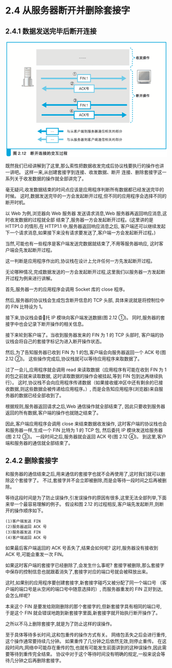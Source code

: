 # 2.4 从服务器断开并删除套接字

## 2.4.1 数据发送完毕后断开连接

![图 2.12 断开连接的交互过程](images/2.12.png)

既然我们已经讲解到了这里,那么索性把数据收发完成后协议栈要执行的操作也讲一讲吧。
这样一来,从创建套接字到连接、收发数据、断开 连接、删除套接字这一系列关于收发数据的操作就全部讲完了。

毫无疑问,收发数据结束的时间点应该是应用程序判断所有数据都已经发送完毕的时候。
这时,数据发送完毕的一方会发起断开过程,但不同的应用程序会选择不同的断开时机。

以 Web 为例,浏览器向 Web 服务器 发送请求消息,Web 服务器再返回响应消息,这时收发数据的过程就全部 结束了,服务器一方会发起断开过程。(这里讲的是 HTTP1.0 的情形,在 HTTP1.1 中,服务器返回响应消息之后, 
客户端还可以继续发起下一个请求消息,如果接下来没有请求要发送了,客户端一方会发起断开过程。)

当然,可能也有一些程序是客户端发送完数据就结束了,不用等服务器响应,
这时客户端会先发起断开过程。

这一判断是应用程序作出的,协议栈在设计上允许任何一方先发起断开过程。

无论哪种情况,完成数据发送的一方会发起断开过程,这里我们以服务器一方发起断开过程为例来进行讲解。

首先,服务器一方的应用程序会调用 Socket 库的 close 程序。

然后,服务器的协议栈会生成包含断开信息的 TCP 头部,
具体来说就是将控制位中的 FIN 比特设为 1。

接下来,协议栈会委􏰀托 IP 模块向客户端发送数据(图 2.12 ①)。
同时,服务器的套接字中也会记录下断开操作的相关信息。

接下来轮到客户端了。当收到服务器发来的 FIN 为 1 的 TCP 头部时, 
客户端的协议栈会将自己的套接字标记为进入断开操作状态。

然后,为了告知服务器已收到 FIN 为 1 的包,客户端会向服务器返回一个 ACK 号(图 2.12 ②)。
这些操作完成后,协议栈就可以等待应用程序来取数据了。

过了一会儿,应用程序就会调用 read 来读取数据（应用程序有可能在收到 FIN 为 1 的包之前就来读取数据,
这时读取数据的操作会被挂起,等到 FIN 包到达再继续执行）。
这时,协议栈不会向应用程序传递数据（如果接收缓冲区中还有剩余的已接收数据,则这些数据会被传递给应用程序。）,
而是会告知应用程序(浏览器)来自服务器的数据已经全部收到了。

根据规则,服务器返回请求之后,Web 通信操作就全部结束了,
因此只要收到服务器返回的所有数据,客户端的操作也就随之结束了。

因此,客户端应用程序会调用 close 来结束数据收发操作,
这时客户端的协议栈也会和服务器一样,生成一个 FIN 比特为 1 的 TCP 包,
然后委托 IP 模块发送给服务器(图 2.12 ③)。
一段时间之后,服务器就会返回 ACK 号(图 2.12 ④)。
到这里,客户端和服务器的通信就全部结束了。

## 2.4.2 删除套接字

和服务器的通信结束之后,用来通信的套接字也就不会再使用了,这时我们就可以删除这个套接字了。
不过,套接字并不会立即被删除,而是会等待一段时间之后再被删除。

等待这段时间是为了防止误操作,引发误操作的原因有很多,这里无法全部列举,下面来举一个最容易理解的例子。
假设和图 2.12 的过程相反,客户端先发起断开,则断开的操作顺序如下。

    (1)客户端发送 FIN 
    (2)服务器返回 ACK 号 
    (3)服务器发送 FIN 
    (4)客户端返回 ACK 号

如果最后客户端返回的 ACK 号丢失了,结果会如何呢?
这时,服务器没有接收到 ACK 号,可能会重发一次 FIN。

如果这时客户端的套接字已经删除了,会发生什么事呢?
套接字被删除,那么套接字中保存的控制信息也就跟着消失了,套接字对应的端口号就会被释放出来。

这时,如果别的应用程序要创建套接字,新套接字碰巧又被分配了同一个端口号
（客户端的端口号是从空闲的端口号中随意选择的）,
而服务器重发的 FIN 正好到达,会怎么样呢?

本来这个 FIN 是要发给刚刚删除的那个套接字的,但新套接字具有相同的端口号,
于是这个 FIN 就会错误地跑到新套接字里面,新套接字就开始执行断开操作了。

之所以不马上删除套接字,就是为了防止这样的误操作。

至于具体等待多长时间,这和包重传的操作方式有关。
网络包丢失之后会进行重传,这个操作通常要持续几分钟。
如果重传了几分钟之后依然无效,则停止重传。
在这段时间内,网络中可能存在重传的包,也就有可能发生前面讲到的这种误操作,因此需要等待到重传完全结束。
协议中对于这个等待时间没有明确的规定,一般来说会等待几分钟之后再删除套接字。


